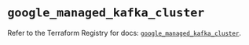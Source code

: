 # `google_managed_kafka_cluster`

Refer to the Terraform Registry for docs: [`google_managed_kafka_cluster`](https://registry.terraform.io/providers/hashicorp/google/6.44.0/docs/resources/managed_kafka_cluster).
